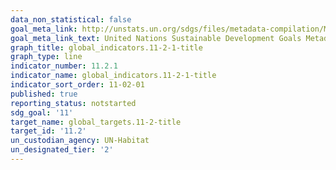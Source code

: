 ```yaml
---
data_non_statistical: false
goal_meta_link: http://unstats.un.org/sdgs/files/metadata-compilation/Metadata-Goal-11.pdf
goal_meta_link_text: United Nations Sustainable Development Goals Metadata (pdf 2066kB)
graph_title: global_indicators.11-2-1-title
graph_type: line
indicator_number: 11.2.1
indicator_name: global_indicators.11-2-1-title
indicator_sort_order: 11-02-01
published: true
reporting_status: notstarted
sdg_goal: '11'
target_name: global_targets.11-2-title
target_id: '11.2'
un_custodian_agency: UN-Habitat
un_designated_tier: '2'
---
```

